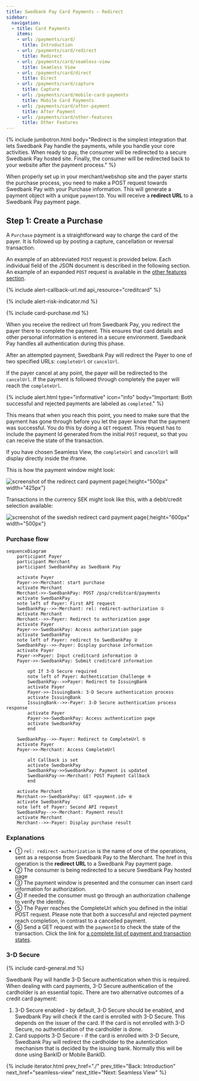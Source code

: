 ```yaml
---
title: Swedbank Pay Card Payments – Redirect
sidebar:
  navigation:
  - title: Card Payments
    items:
    - url: /payments/card/
      title: Introduction
    - url: /payments/card/redirect
      title: Redirect
    - url: /payments/card/seamless-view
      title: Seamless View
    - url: /payments/card/direct
      title: Direct
    - url: /payments/card/capture
      title: Capture
    - url: /payments/card/mobile-card-payments
      title: Mobile Card Payments
    - url: /payments/card/after-payment
      title: After Payment
    - url: /payments/card/other-features
      title: Other Features
---
```


{% include jumbotron.html body="Redirect is the simplest integration that
lets Swedbank Pay handle the payments, while
you handle your core activities. When ready to pay, the consumer will be
redirected to a secure Swedbank Pay hosted site. Finally, the consumer will be
redirected back to your website after the payment process." %}

When properly set up in your merchant/webshop site and the payer starts the
purchase process, you need to make a POST request towards Swedbank Pay with
your Purchase information. This will generate a payment object with a unique
`paymentID`. You will receive a **redirect URL** to a Swedbank Pay payment
page.

## Step 1: Create a Purchase

A `Purchase` payment is a straightforward way to charge the card of the payer.
It is followed up by posting a capture, cancellation or reversal transaction.

An example of an abbreviated `POST` request is provided below.
Each individual field of the JSON document is described in the following section.
An example of an expanded `POST` request is available in the
[other features section][purchase].

{% include alert-callback-url.md api_resource="creditcard" %}

{% include alert-risk-indicator.md %}

{% include card-purchase.md %}

When you receive the redirect url from Swedbank Pay, you redirect the
payer there to complete the payment. This ensures that card details and other
personal information is entered in a secure environment. Swedbank Pay handles
all authentication during this phase.

After an attempted payment, Swedbank Pay will redirect the Payer to one of two
specified URLs: `completeUrl` or `cancelUrl`.

If the payer cancel at any point, the payer will be redirected to the
`cancelUrl`. If the payment is followed through completely the payer will
reach the `completeUrl`.

{% include alert.html type="informative" icon="info" body="Important: Both
successful and rejected payments are labeled as `completed`." %}

This means that when you reach this point, you need to make sure that the
payment has gone through before you let the payer know that the payment was
successful. You do this by doing a `GET` request. This request has to include the
payment Id generated from the initial `POST` request, so that you can receive the
state of the transaction.

If you have chosen Seamless View, the `completeUrl` and `cancelUrl` will display
directly inside the iframe.

This is how the payment window might look:

![screenshot of the redirect card payment page][card-payment]{:height="500px" width="425px"}

Transactions in the currency SEK might look like this, with a debit/credit
selection available:

![screenshot of the swedish redirect card payment page][swedish-card-payment]{:height="600px" width="500px"}

### Purchase flow

```mermaid
sequenceDiagram
    participant Payer
    participant Merchant
    participant SwedbankPay as Swedbank Pay

    activate Payer
    Payer->>-Merchant: start purchase
    activate Merchant
    Merchant->>-SwedbankPay: POST /psp/creditcard/payments
    activate SwedbankPay
    note left of Payer: First API request
    SwedbankPay-->>-Merchant: rel: redirect-authorization ①
    activate Merchant
    Merchant-->>-Payer: Redirect to authorization page
    activate Payer
    Payer->>-SwedbankPay: Access authorization page
    activate SwedbankPay
    note left of Payer: redirect to SwedbankPay ②
    SwedbankPay-->>-Payer: Display purchase information
    activate Payer
    Payer->>Payer: Input creditcard information ③
    Payer->>-SwedbankPay: Submit creditcard information

        opt If 3-D Secure required
        note left of Payer: Authentication Challenge ④
        SwedbankPay-->>Payer: Redirect to IssuingBank
        activate Payer
        Payer->>-IssuingBank: 3-D Secure authentication process
        activate IssuingBank
        IssuingBank-->>-Payer: 3-D Secure authentication process response
        activate Payer
        Payer->>-SwedbankPay: Access authentication page
        activate SwedbankPay
        end

    SwedbankPay-->>-Payer: Redirect to CompleteUrl ⑤
    activate Payer
    Payer->>-Merchant: Access CompleteUrl

        alt Callback is set
        activate SwedbankPay
        SwedbankPay->>SwedbankPay: Payment is updated
        SwedbankPay->>-Merchant: POST Payment Callback
        end

    activate Merchant
    Merchant->>-SwedbankPay: GET <payment.id> ⑥
    activate SwedbankPay
    note left of Payer: Second API request
    SwedbankPay-->>-Merchant: Payment result
    activate Merchant
    Merchant-->>-Payer: Display purchase result
```

### Explanations

*   ① `rel: redirect-authorization` is the name of one of the operations, sent as
  a response from Swedbank Pay to the Merchant. The href in this operation is
  the **redirect URL** to a Swedbank Pay payment page.
*   ② The consumer is being redirected to a secure Swedbank Pay hosted page
*   ③ The payment window is presented and the consumer can insert card information
  for authorization.
*   ④ If needed the consumer must go through an authorization challenge to verify
  the identity.
*   ⑤ The Payer reaches the CompleteUrl which you defined in the initial POST
  request. Please note that both a successful and rejected payment reach
  completion, in contrast to a cancelled payment.
*   ⑥ Send a GET request with the `paymentId` to check the state of the
  transaction. Click the link for [a complete list of payment and transaction
  states][payment-transaction-states].

### 3-D Secure

{% include card-general.md %}

Swedbank Pay will handle 3-D Secure authentication when this is required.
When dealing with card payments, 3-D Secure authentication of the
cardholder is an essential topic. There are two alternative outcomes of a credit
card payment:

1.  3-D Secure enabled - by default, 3-D Secure should be enabled, and Swedbank
   Pay will check if the card is enrolled with 3-D Secure. This depends on the
   issuer of the card. If the card is not enrolled with 3-D Secure, no
   authentication of the cardholder is done.
2.  Card supports 3-D Secure - if the card is enrolled with 3-D Secure, Swedbank
   Pay will redirect the cardholder to the autentication mechanism that is
   decided by the issuing bank. Normally this will be done using BankID or
   Mobile BankID.

{% include iterator.html prev_href="./" prev_title="Back: Introduction"
next_href="seamless-view" next_title="Next: Seamless View" %}

[abort]: /payments/card/other-features#abort
[callback]: /payments/card/other-features#callback
[cancel]: /payments/card/after-payment#cancellations
[capture]: /payments/card/capture
[create-payment]: /payments/card/other-features#create-payment
[expansion]: /home/technical-information#expansion
[payee-reference]: /payments/card/other-features#payee-reference
[payout]: /payments/card/other-features#payout
[purchase]: /payments/card/other-features#purchase
[price-resource]: /payments/card/other-features#prices
[recur]: /payments/card/other-features#recur
[reversal]: /payments/card/after-payment#reversals
[card-payment]: /assets/img/payments/card-payment.png
[swedish-card-payment]: /assets/img/payments/swedish-card-payment.png
[verify]: /payments/card/other-features#verify
[user-agent]: https://en.wikipedia.org/wiki/User_agent
[payment-transaction-states]: /payments/card/other-features#payment-and-transaction-states
